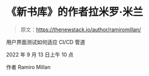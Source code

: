 # 《新书库》的作者拉米罗·米兰

> 原文：<https://thenewstack.io/author/ramiromillan/>

用户界面测试如何适应 CI/CD 管道

2022 年 9 月 13 日上午 10 点

作者 Ramiro Millan